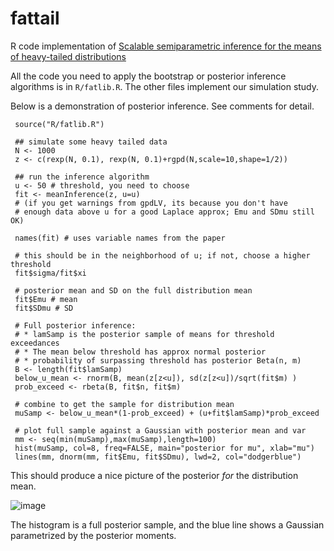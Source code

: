 # fattail

R code implementation of [Scalable semiparametric inference for the means of heavy-tailed distributions](https://arxiv.org/abs/1602.08066)

All the code you need to apply the bootstrap or posterior inference algorithms is in `R/fatlib.R`.  The other files implement our simulation study.

Below is a demonstration of posterior inference.  See comments for detail.

	 source("R/fatlib.R")
	 
	 ## simulate some heavy tailed data
	 N <- 1000
	 z <- c(rexp(N, 0.1), rexp(N, 0.1)+rgpd(N,scale=10,shape=1/2))
	 
	 ## run the inference algorithm
	 u <- 50 # threshold, you need to choose
	 fit <- meanInference(z, u=u)
	 # (if you get warnings from gpdLV, its because you don't have 
	 # enough data above u for a good Laplace approx; Emu and SDmu still OK)

	 names(fit) # uses variable names from the paper

	 # this should be in the neighborhood of u; if not, choose a higher threshold
	 fit$sigma/fit$xi

	 # posterior mean and SD on the full distribution mean
	 fit$Emu # mean
	 fit$SDmu # SD

	 # Full posterior inference:
	 # * lamSamp is the posterior sample of means for threshold exceedances
	 # * The mean below threshold has approx normal posterior
	 # * probability of surpassing threshold has posterior Beta(n, m)
	 B <- length(fit$lamSamp)
	 below_u_mean <- rnorm(B, mean(z[z<u]), sd(z[z<u])/sqrt(fit$m) )
	 prob_exceed <- rbeta(B, fit$n, fit$m)

	 # combine to get the sample for distribution mean
	 muSamp <- below_u_mean*(1-prob_exceed) + (u+fit$lamSamp)*prob_exceed

	 # plot full sample against a Gaussian with posterior mean and var
	 mm <- seq(min(muSamp),max(muSamp),length=100)
	 hist(muSamp, col=8, freq=FALSE, main="posterior for mu", xlab="mu")
	 lines(mm, dnorm(mm, fit$Emu, fit$SDmu), lwd=2, col="dodgerblue")

This should produce a nice picture of the posterior _for_ the distribution mean.  

![image](https://cloud.githubusercontent.com/assets/4673515/25775366/71c49a48-3271-11e7-90c5-804830f1bbf9.png)

The histogram is a full posterior sample, and the blue line shows a Gaussian parametrized by the posterior moments.

